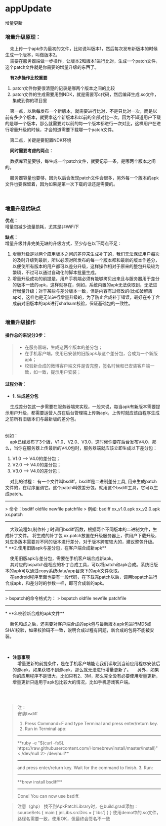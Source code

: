 # appUpdate
增量更新
<h3>增量升级原理：</h3>

&nbsp;&nbsp;&nbsp;&nbsp;先上传一个apk作为最初的文件，比如说叫版本1，然后每次发布新版本的时候生成一个版本，叫做版本2。<br>
&nbsp;&nbsp;&nbsp;&nbsp;需要在服务器端做一步操作，让版本2和版本1进行比对，生成一个patch文件，这个patch文件就是你需要的增量升级的东西了。<br>

&nbsp;&nbsp;&nbsp;&nbsp;**有2步操作比较重要**<br>

1. patch文件你要很清楚的记录是哪两个版本之间的比较<br>
2. patch文件的生成需要用到NDK，就是需要写c代码，然后编译生成.so文件，集成到你的项目里<br>

&nbsp;&nbsp;&nbsp;&nbsp;第一点，以后每发布一个新版本，就需要进行比对，不是只比对一次，而是以前有多少个版本，就要拿这个新版本和以前的全部对比一次。因为不知道用户下载的是哪一个版本，那么就需要对以前的每一个版本都进行一次对比，这样用户在进行增量升级的时候，才会知道需要下载哪一个patch文件。<br>

&nbsp;&nbsp;&nbsp;&nbsp;第二点，关键是要配置NDK环境<br>

&nbsp;&nbsp;&nbsp;&nbsp;**同时需要考虑的两点：**<br>

&nbsp;&nbsp;&nbsp;&nbsp;数据库容量要够，每生成一个patch文件，就要记录一条，是哪两个版本之间的。<br>

&nbsp;&nbsp;&nbsp;&nbsp;服务器容量也要够，因为以后会发现patch文件会很多，另外每一个版本的apk文件也要保留着，因为如果是第一次下载的话还是需要的。<br>
<br><br>
### 增量升级优缺点  
  
**优点：**  
增量包减少流量损耗，尤其是非WiFi下  

**缺点：**  
增量升级并非完美无缺的升级方式，至少存在以下两点不足： 
 
1. 增量升级是以两个应用版本之间的差异来生成补丁的，我们无法保证用户每次的及时升级到最新，所以必须对所发布的每一个版本都和最新的版本作差分，以便使所有版本的用户都可以差分升级，这样操作相对于原来的整包升级较为繁琐，不过可以通过自动化的脚本批量生成。  
2. 增量升级成功的前提是，用户手机端必须有能够拷贝出来且与服务器用于差分的版本一致的apk，这样就存在，例如，系统内置的apk无法获取到，无法进行增量升级；对于某些与差分版本一致，但是内容有过修改的(比如破解版apk)，这样也是无法进行增量升级的，为了防止合成补丁错误，最好在补丁合成前对旧版本的apk进行sha1sum校验，保证基础包的一致性。
<br><br>
### 增量升级操作  

#### 操作总的来说分3步：
> * 在服务器端，生成这两个版本的差分包；  
> * 在手机客户端，使用已安装的旧版apk与这个差分包，合成为一个新版apk；  
> * 校验新合成的微博客户端文件是否完整，签名时候和已安装客户端一致，如一致，提示用户安装；

#### 过程分析：  
* **1. 生成差分包**  

&nbsp;&nbsp;&nbsp;&nbsp;生成差分包这一步需要在服务器端来实现，一般来说，每当apk有新版本需要提示用户升级，都需要运营人员在后台管理端上传新apk，上传时就应该由程序生成之前所有旧版本们与最新版的差分包。  
<br>  
例如：  
&nbsp;&nbsp;&nbsp;&nbsp;apk已经发布了3个版，V1.0、V2.0、V3.0，这时候你要在后台发布V4.0，那么，当你在服务器上传最新的V4.0包时，服务器端就应该立即生成以下差分包：

 1. V1.0 ——> V4.0的差分包；
 2. V2.0 ——> V4.0的差分包；
 3. V3.0 ——> V4.0的差分包；  

&nbsp;&nbsp;&nbsp;&nbsp;对比的过程：  有一个文件叫bsdiff，bsdiff是二进制差分工具, 用来生成patch文件的，在程序里调它。这个patch叫做差分包。就用这个bsdiff工具，它可以生成patch。  

<hr>
 > 命令：bsdiff oldfile newfile patchfile    
 > 例如: bsdiff xx_v1.0.apk xx_v2.0.apk xx.patch  
  
<hr> 
&nbsp;&nbsp;&nbsp;&nbsp;大致流程如,制作补丁时调用bsdiff函数，根据两个不同版本的二进制文件，生成补丁文件。 将生成的补丁包 xx.patch放置在升级服务器上，供用户下载升级，对应多版本需要对不同的版本进行差分，对于版本跨度较大的，建议整包升级。  
<br>
* **2.使用旧版apk与差分包，在客户端合成新apk**   

&nbsp;&nbsp;&nbsp;&nbsp;使用旧版apk与差分包，需要在手机客户端合成新apk。  
&nbsp;&nbsp;&nbsp;&nbsp;其对应的bspatch是相应的补丁合成工具，可以将patch和apk合成。系统旧版本的apk可以通过copy系统data/app目录下的apk文件获取。  
&nbsp;&nbsp;&nbsp;&nbsp;在android程序里面也要有一段代码，在下载完patch以后，调用bspatch进行合成apk，和差分时的参数一样，即可合成新的apk。  
<hr>
 > bspatch的命令格式为：    
 > bspatch oldfile newfile patchfile  
  
<hr>
* **3.校验新合成的apk文件**  

&nbsp;&nbsp;&nbsp;&nbsp;新包和成之后，还需要对客户端合成的apk包与最新版本apk包进行MD5或SHA1校验，如果校验码不一致，说明合成过程有问题，新合成的包将不能被安装。  
<br>
<br>

* **注意事项**  
&nbsp;&nbsp;&nbsp;&nbsp;增量更新的前提条件，是在手机客户端能让我们读取到当前应用程序安装后的源apk，如果获取不到源apk，那么就无法进行增量更新了。
&nbsp;&nbsp;&nbsp;&nbsp;另外，如果你的应用程序不是很大，比如只有2、3M，那么完全没有必要使用增量更新，增量更新只适用于apk包比较大的情况，比如手机游戏客户端。  
<br>
<br>


> 注：  
> 安装bsdiff  
> 1. Press Command+F and type Terminal and press enter/return key.
> 2. Run in Terminal app:
> <hr>
> **ruby -e "$(curl -fsSL https://raw.githubusercontent.com/Homebrew/install/master/install)" < /dev/null 2> /dev/null**
> <hr>
> and press enter/return key. Wait for the command to finish.
> 3. Run: 
> <hr> 
> **brew install bsdiff**  
> <hr>
> Done! You can now use bsdiff.

> 注意（ghp）
> 找不到ApkPatchLibrary时，在build.gradl添加：
> sourceSets {
> main {
> jniLibs.srcDirs = ['libs']
> }
> }
> 使用demo中的.so文件，路径名需要一致，使用OK，但最终会签名不一致
  
  
  
